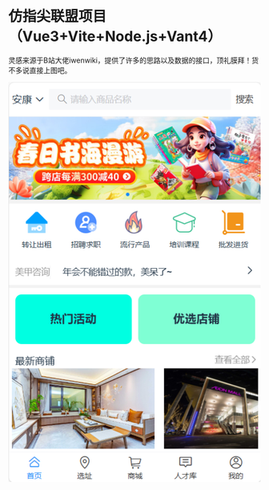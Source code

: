 # 仿指尖联盟项目（Vue3+Vite+Node.js+Vant4）
灵感来源于B站大佬iwenwiki，提供了许多的思路以及数据的接口，顶礼膜拜！货不多说直接上图吧。

![image](https://github.com/ZAOM5423/Practice/blob/master/new-project/5ebae1832702b14ddf571469b14d59b.png)
